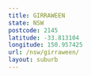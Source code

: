 ```yaml
---
title: GIRRAWEEN
state: NSW
postcode: 2145
latitude: -33.813104
longitude: 150.957425
url: /nsw/girraween/
layout: suburb
---
```

